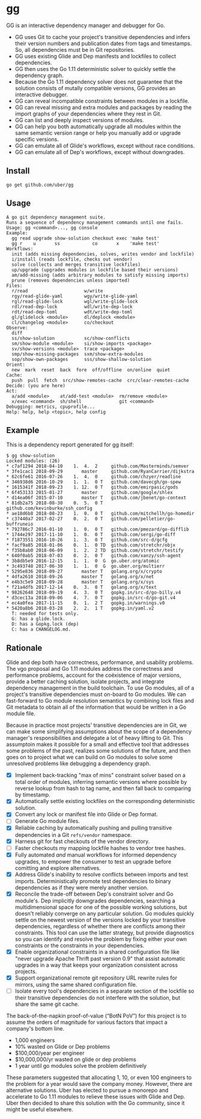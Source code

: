 # gg

GG is an interactive dependency manager and debugger for Go.

* GG uses Git to cache your project's transitive dependencies and infers their
  version numbers and publication dates from tags and timestamps.
  So, all dependencies must be in Git repositories.
* GG uses existing Glide and Dep manifests and lockfiles to collect dependencies.
* GG then uses the Go 1.11 deterministic solver to quickly settle the dependency graph.
* Because the Go 1.11 dependency solver does not guarantee that the solution
  consists of mutally compatible versions, GG provides an interactive debugger.
* GG can reveal incompatible constraints between modules in a lockfile.
* GG can reveal missing and extra modules and packages by reading the import
  graphs of your dependencies where they rest in Git.
* GG can list and deeply inspect versions of modules.
* GG can help you both automatically upgrade all modules within the same
  semantic version range or help you manually add or upgrade specific versions.
* GG can emulate all of Glide's workflows, except without race conditions.
* GG can emulate all of Dep's workflows, except without downgrades.

## Install

    go get github.com/uber/gg

## Usage

```
A go git dependency management suite.
Runs a sequence of dependency management commands until one fails.
Usage: gg <command>..., gg console
Example:
  gg read upgrade show-solution checkout exec 'make test'
  gg r    u       ss            co       x    'make test'
Workflows:
  init (adds missing dependencies, solves, writes vendor and lockfile)
  i/install (reads lockfile, checks out vendor)
  solve (collects and merges transitive lockfiles)
  up/upgrade (upgrades modules in lockfile based their versions)
  am/add-missing (adds arbitrary modules to satisfy missing imports)
  prune (removes dependencies unless imported)
Files:
  r/read                     w/write
  rgy/read-glide-yaml        wgy/write-glide-yaml
  rgl/read-glide-lock        wgl/write-glide-lock
  rdl/read-dep-lock          wdl/write-dep-lock
  rdt/read-dep-toml          wdt/write-dep-toml
  gl/glidelock <module>      dl/deplock <module>
  cl/changelog <module>      co/checkout
Observe:
  diff
  ss/show-solution           sc/show-conflicts
  sm/show-module <module>    si/show-imports <package>
  sv/show-versions <module>  trace <package>
  smp/show-missing-packages  sxm/show-extra-modules
  sop/show-own-packages      sss/show-shallow-solution
Orient:
  new  mark  reset  back  fore  off/offline  on/online  quiet
Cache:
  push  pull  fetch  src/show-remotes-cache  crc/clear-remotes-cache
Decide: (you are here)
Act:
  a/add <module>    at/add-test <module>  rm/remove <module>
  x/exec <command>  sh/shell              git <command>
Debugging: metrics, cpuprofile...
Help: help, help <topic>, help config
```

## Example

This is a dependency report generated for gg itself:

```console
$ gg show-solution
Locked modules: (26)
* c7af1294 2018-04-10    1.  4.  2     github.com/Masterminds/semver
* 3fe1cac1 2018-09-29       master     github.com/RyanCarrier/dijkstra
* 62c6fe61 2016-07-26    1.  4.  0     github.com/chzyer/readline
* 346938d6 2016-10-29    1.  1.  0 T   github.com/davecgh/go-spew
* 1615341f 2018-09-23    1. 12.  0 T   github.com/emirpasic/gods
* 6f453133 2015-01-27       master     github.com/google/shlex
* d14ea06f 2015-07-10       master T   github.com/jbenet/go-context
* 81db2a75 2018-08-30    0.  5.  0 T   github.com/kevinburke/ssh_config
* ae18d6b8 2018-08-23    1.  0.  0 T   github.com/mitchellh/go-homedir
* c37440a7 2017-02-27    0.  2.  0 T   github.com/pelletier/go-buffruneio
* 792786c7 2016-01-10    1.  0.  0 T   github.com/pmezard/go-difflib
* 1744e297 2017-11-10    1.  0.  0 T   github.com/sergi/go-diff
* f1873551 2016-10-26    1.  3.  0 T   github.com/src-d/gcfg
* facf9a85 2018-01-06    0.  1.  0 TD  github.com/stretchr/objx
* f35b8ab0 2018-06-09    1.  2.  2 TD  github.com/stretchr/testify
* 640f0ab5 2018-07-03    0.  2.  0 T   github.com/xanzy/ssh-agent
* 3b8db5e9 2016-12-15    1.  1.  0  G  go.uber.org/atomic
* 3c493748 2017-06-30    1.  1.  0  G  go.uber.org/multierr
* 5295e836 2018-09-27       master T   golang.org/x/crypto
* 4dfa2610 2018-09-26       master T   golang.org/x/net
* e4b3c5e9 2018-09-28       master T   golang.org/x/sys
* f21a4dfb 2017-12-14    0.  3.  0 T   golang.org/x/text
* 98262648 2018-09-19    4.  3.  0 T   gopkg.in/src-d/go-billy.v4
* d3cec13a 2018-09-06    4.  7.  0 T   gopkg.in/src-d/go-git.v4
* ec4a0fea 2017-11-15    0.  1.  2 T   gopkg.in/warnings.v0
* 5420a8b6 2018-03-28    2.  2.  1 T   gopkg.in/yaml.v2
  T: needed for tests only.
  G: has a glide.lock.
  D: has a Gopkg.lock (dep)
  C: has a CHANGELOG.md.
```

## Rationale

Glide and dep both have correctness, performance, and usability problems.
The vgo proposal and Go 1.11 modules address the correctness and performance
problems, account for the coëxistence of major versions, provide a better
caching solution, isolate projects, and integrate dependency management in the
build toolchain.
To use Go modules, all of a project's transitive dependencies must on-board to
Go modules.
We can fast-forward to Go module resolution semantics by combining lock files
and Git metadata to obtain all of the information that would be written in a Go
module file.

Because in practice most projects' transitive dependencies are in Git, we can
make some simplifying assumptions about the scope of a dependency manager's
responsibilities and delegate a lot of heavy lifting to Git.
This assumptoin makes it possible for a small and effective tool that addresses
some problems of the past, realizes some solutions of the future, and then goes
on to project what we can build on Go modules to solve some unresolved
problems like debugging a dependency graph.

- [x] Implement back-tracking "max of mins" constraint solver based on a total
  order of modules, inferring semantic versions where possible by reverse
  lookup from hash to tag name, and then fall back to comparing by timestamp.
- [x] Automatically settle existing lockfiles on the corresponding deterministic
  solution.
- [x] Convert any lock or manifest file into Glide or Dep format.
- [ ] Generate Go module files.
- [x] Reliable caching by automatically pushing and pulling transitive
  dependencies in a Git `refs/vendor` namespace.
- [x] Harness git for fast checkouts of the vendor directory.
- [ ] Faster checkouts my mapping lockfile hashes to vendor tree hashes.
- [x] Fully automated *and* manual workflows for informed dependency upgrades,
  to empower the consumer to test an upgrade before comitting and explore
  alternatives.
- [x] Address Glide's inability to resolve conflicts between imports and test
  imports.
  Deterministically promote test dependencies to binary dependencies as if they
  were merely another version.
- [x] Reconcile the trade-off between Dep's constraint solver and Go module's.
  Dep implicitly downgrades dependencies, searching a multidimensional space
  for one of the possible working solutions, but doesn't reliably converge
  on any particular solution.
  Go modules quickly settle on the newest version of the versions locked by
  your transitive dependencies, regardless of whether there are conflicts
  among their constraints.
  This tool can use the latter strategy, but provide diagnostics so you can
  identify and resolve the problem by fixing either your own constraints
  or the constraints in your dependencies.
- [x] Enable organizational constraints in a shared configuration file like
  "never upgrade Apache Thrift past version 0.9" that assist automatic upgrades
  in a way that keeps your organization consistent across projects.
- [x] Support organizational remote git repository URL rewrite rules for
  mirrors, using the same shared configuration file.
- [ ] Isolate every tool's dependencies in a separate section of the lockfile
  so their transitive dependencies do not interfere with the solution, but
  share the same git cache.

The back-of-the-napkin proof-of-value (“BotN PoV”) for this project is to
assume the orders of magnitude for various factors that impact a company's
bottom line.

- 1,000 engineers
- 10% wasted on Glide or Dep problems
- $100,000/year per engineer
- $10,000,000/yr wasted on glide or dep problems
- 1 year until go modules solve the problem definitively

These parameters suggested that allocating 1, 10, or even 100 engineers to the
problem for a year would save the company money.
However, there are alternative solutions.
Uber has elected to pursue a monorepo and accelerate to Go 1.11 modules
to relieve these issues with Glide and Dep.
Uber then decided to share this solution with the Go community, since it might
be useful elsewhere.
